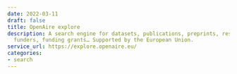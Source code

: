 ```yaml
---
date: 2022-03-11
draft: false
title: OpenAire explore
description: A search engine for datasets, publications, preprints, research softwares,
  funders, funding grants… Supported by the European Union.
service_url: https://explore.openaire.eu/
categories:
- search
---
```



